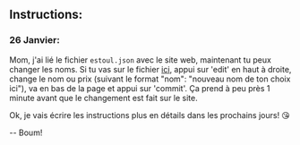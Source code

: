 ## Instructions:

### 26 Janvier:

Mom, j'ai lié le fichier `estoul.json` avec le site web, maintenant tu peux changer les noms. Si tu vas sur le fichier [ici](estoul.json), appui sur 'edit' en haut à droite, change le nom ou prix (suivant le format "nom": "nouveau nom de ton choix ici"), va en bas de la page et appui sur 'commit'. Ça prend à peu près 1 minute avant que le changement est fait sur le site.

Ok, je vais écrire les instructions plus en détails dans les prochains jours! 😘

-- Boum!

